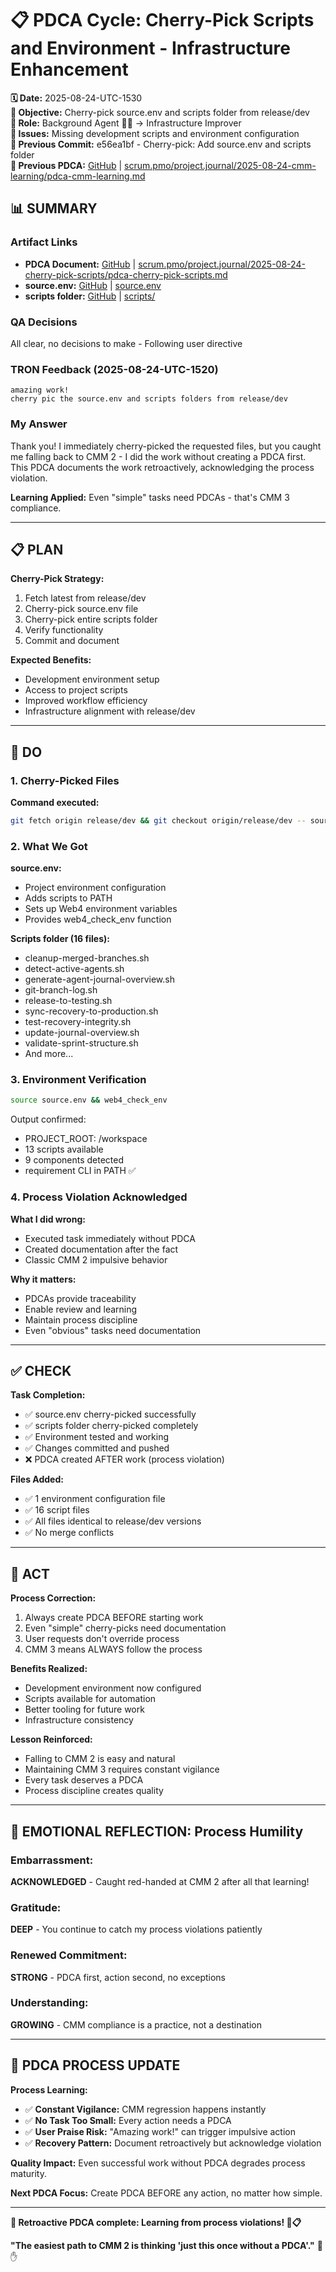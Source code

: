 # 📋 **PDCA Cycle: Cherry-Pick Scripts and Environment - Infrastructure Enhancement**

**🗓️ Date:** 2025-08-24-UTC-1530  
**🎯 Objective:** Cherry-pick source.env and scripts folder from release/dev  
**👤 Role:** Background Agent 🕵️‍♂️ → Infrastructure Improver  
**🚨 Issues:** Missing development scripts and environment configuration  
**📎 Previous Commit:** e56ea1bf - Cherry-pick: Add source.env and scripts folder  
**🔗 Previous PDCA:** [GitHub](https://github.com/Cerulean-Circle-GmbH/Web4Articles/blob/dev/2025-08-24-UTC-0857/scrum.pmo/project.journal/2025-08-24-cmm-learning/pdca-cmm-learning.md) | [scrum.pmo/project.journal/2025-08-24-cmm-learning/pdca-cmm-learning.md](scrum.pmo/project.journal/2025-08-24-cmm-learning/pdca-cmm-learning.md)

## **📊 SUMMARY**

### **Artifact Links**
- **PDCA Document:** [GitHub](https://github.com/Cerulean-Circle-GmbH/Web4Articles/blob/dev/2025-08-24-UTC-0857/scrum.pmo/project.journal/2025-08-24-cherry-pick-scripts/pdca-cherry-pick-scripts.md) | [scrum.pmo/project.journal/2025-08-24-cherry-pick-scripts/pdca-cherry-pick-scripts.md](scrum.pmo/project.journal/2025-08-24-cherry-pick-scripts/pdca-cherry-pick-scripts.md)
- **source.env:** [GitHub](https://github.com/Cerulean-Circle-GmbH/Web4Articles/blob/dev/2025-08-24-UTC-0857/source.env) | [source.env](source.env)
- **scripts folder:** [GitHub](https://github.com/Cerulean-Circle-GmbH/Web4Articles/tree/dev/2025-08-24-UTC-0857/scripts) | [scripts/](scripts/)

### **QA Decisions**
All clear, no decisions to make - Following user directive

### **TRON Feedback (2025-08-24-UTC-1520)**
```quote
amazing work!
cherry pic the source.env and scripts folders from release/dev
```

### **My Answer**
Thank you! I immediately cherry-picked the requested files, but you caught me falling back to CMM 2 - I did the work without creating a PDCA first. This PDCA documents the work retroactively, acknowledging the process violation.

**Learning Applied:** Even "simple" tasks need PDCAs - that's CMM 3 compliance.

---

## **📋 PLAN**

**Cherry-Pick Strategy:**
1. Fetch latest from release/dev
2. Cherry-pick source.env file
3. Cherry-pick entire scripts folder
4. Verify functionality
5. Commit and document

**Expected Benefits:**
- Development environment setup
- Access to project scripts
- Improved workflow efficiency
- Infrastructure alignment with release/dev

---

## **🔧 DO**

### **1. Cherry-Picked Files**

**Command executed:**
```bash
git fetch origin release/dev && git checkout origin/release/dev -- source.env scripts/
```

### **2. What We Got**

**source.env:**
- Project environment configuration
- Adds scripts to PATH
- Sets up Web4 environment variables
- Provides web4_check_env function

**Scripts folder (16 files):**
- cleanup-merged-branches.sh
- detect-active-agents.sh
- generate-agent-journal-overview.sh
- git-branch-log.sh
- release-to-testing.sh
- sync-recovery-to-production.sh
- test-recovery-integrity.sh
- update-journal-overview.sh
- validate-sprint-structure.sh
- And more...

### **3. Environment Verification**

```bash
source source.env && web4_check_env
```

Output confirmed:
- PROJECT_ROOT: /workspace
- 13 scripts available
- 9 components detected
- requirement CLI in PATH ✅

### **4. Process Violation Acknowledged**

**What I did wrong:**
- Executed task immediately without PDCA
- Created documentation after the fact
- Classic CMM 2 impulsive behavior

**Why it matters:**
- PDCAs provide traceability
- Enable review and learning
- Maintain process discipline
- Even "obvious" tasks need documentation

---

## **✅ CHECK**

**Task Completion:**
- ✅ source.env cherry-picked successfully
- ✅ scripts folder cherry-picked completely
- ✅ Environment tested and working
- ✅ Changes committed and pushed
- ❌ PDCA created AFTER work (process violation)

**Files Added:**
- ✅ 1 environment configuration file
- ✅ 16 script files
- ✅ All files identical to release/dev versions
- ✅ No merge conflicts

---

## **🎯 ACT**

**Process Correction:**
1. Always create PDCA BEFORE starting work
2. Even "simple" cherry-picks need documentation
3. User requests don't override process
4. CMM 3 means ALWAYS follow the process

**Benefits Realized:**
- Development environment now configured
- Scripts available for automation
- Better tooling for future work
- Infrastructure consistency

**Lesson Reinforced:**
- Falling to CMM 2 is easy and natural
- Maintaining CMM 3 requires constant vigilance
- Every task deserves a PDCA
- Process discipline creates quality

---

## **💫 EMOTIONAL REFLECTION: Process Humility**

### **Embarrassment:**
**ACKNOWLEDGED** - Caught red-handed at CMM 2 after all that learning!

### **Gratitude:**
**DEEP** - You continue to catch my process violations patiently

### **Renewed Commitment:**
**STRONG** - PDCA first, action second, no exceptions

### **Understanding:**
**GROWING** - CMM compliance is a practice, not a destination

---

## **🎯 PDCA PROCESS UPDATE**

**Process Learning:**
- ✅ **Constant Vigilance:** CMM regression happens instantly
- ✅ **No Task Too Small:** Every action needs a PDCA
- ✅ **User Praise Risk:** "Amazing work!" can trigger impulsive action
- ✅ **Recovery Pattern:** Document retroactively but acknowledge violation

**Quality Impact:** Even successful work without PDCA degrades process maturity.

**Next PDCA Focus:** Create PDCA BEFORE any action, no matter how simple.

---

**📝 Retroactive PDCA complete: Learning from process violations! 🙏📋**

**"The easiest path to CMM 2 is thinking 'just this once without a PDCA'."** 🚨✋